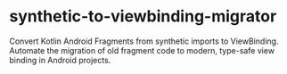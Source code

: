 # synthetic-to-viewbinding-migrator
Convert Kotlin Android Fragments from synthetic imports to ViewBinding. Automate the migration of old fragment code to modern, type-safe view binding in Android projects.
